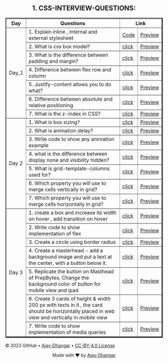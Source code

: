 

<h2 align="center">1. CSS-INTERVIEW-QUESTIONS: </h2>

<table border="3px" align="center">

<!-- ============ Day 1 =============== -->

 <tr>
   <th> Day </th>
   <th>Questions </th>
   <th colspan="2">Link</th>   
 </tr>
 <tr>
   <td rowspan="7"> Day_1 </td>
   <td>1. Explain inline , internal and external stylesheet</td>
   <td><a href="https://github.com/CSS3-Mastery/CSS3-Mastery/blob/main/CSS-INTERVIEW-QUESTIONS/Day_1/Que_1.html">Code</a></td>   
   <td><a href="https://css3-mastery.github.io/CSS3-Mastery/CSS-INTERVIEW-QUESTIONS/Day_1/Que_1.html">Preview</a></td>
</tr>
 <tr>   
   <td>2. What is css box model?</td>
   <td><a href="https://www.geeksforgeeks.org/css-box-model/">click</a></td>  
   <td><a href="#">Preview</a></td>
 </tr>
 <tr>   
   <td>3. What is the difference between padding and margin?</td>
   <td><a href="https://mailchimp.com/resources/padding-vs-margin/#:~:text=Padding%20represents%20the%20amount%20of,whitespace%20available%20surrounding%20an%20element.">click</a></td>  
   <td><a href="#">Preview</a></td>
 </tr>
 <tr>   
   <td>4. Difference between flex row and column</td>
   <td><a href="https://getbootstrap.com/docs/5.0/utilities/flex/#:~:text=Use%20.flex%2Drow%20to%20set,direction%20from%20the%20opposite%20side.&text=Use%20.flex%2Dcolumn%20to%20set,direction%20from%20the%20opposite%20side.">click</a></td>   
   <td><a href="#">Preview</a></td>
 </tr>
 <tr>   
   <td>5. Justify-content allows you to do what?</td>
   <td><a href="https://developer.mozilla.org/en-US/docs/Web/CSS/justify-content">click</a></td>   
   <td><a href="#">Preview</a></td>
 </tr>
 <tr>   
   <td>6. Difference between absolute and relative positioning</td>
   <td><a href="#">click</a></td>   
   <td><a href="#">Preview</a></td>
 </tr>
 <tr>   
   <td>7. What is the z-index in CSS?</td>
   <td><a href="#">click</a></td>   
   <td><a href="#">Preview</a></td>
 </tr>
 
 <!-- ============ Day 2 =============== -->
 
 <tr>
   <td rowspan="7">Day 2 </td>
   <td>1. What is box sizing?</td>
   <td><a href="#">click</a></td> 
   <td><a href="#">Preview</a></td>
 </tr>
 <tr>   
   <td>2. What is animation delay?</td>
   <td><a href="#">click</a></td> 
   <td><a href="#">Preview</a></td>
 </tr>
 <tr>   
   <td>3. Write code to show any animation example</td>
   <td><a href="#">click</a></td> 
   <td><a href="#">Preview</a></td>
 </tr>
 <tr>   
   <td>4. what is the difference between display none and visibility hidden?</td>
   <td><a href="#">click</a></td>
   <td><a href="#">Preview</a></td>
 </tr>
 <tr>   
   <td>5. What is grid-template-columns used for?</td>
   <td><a href="#">click</a></td>  
   <td><a href="#">Preview</a></td>
 </tr>
 <tr>   
   <td>6. Which property you will use to merge cells vertically in grid?</td>
   <td><a href="#">click</a></td>  
   <td><a href="#">Preview</a></td>
 </tr>
 <tr>   
   <td>7. Which property you will use to merge cells horizontally in grid?</td>
   <td><a href="#">click</a></td>   
   <td><a href="#">Preview</a></td>
 </tr>
 
 
 <!-- ============ Day 3 =============== -->
 
 <tr>
   <td rowspan="7">Day 3 </td>
   <td>1. create a box and increase its width on hover , add transition on hover</td>
   <td><a href="#">click</a></td> 
   <td><a href="#">Preview</a></td>
 </tr>
 <tr>   
   <td>2. Write code to show implementation of flex</td>
   <td><a href="#">click</a></td>
   <td><a href="#">Preview</a></td>
 </tr>
 <tr>   
   <td>3. Create a circle using border radius </td>
   <td><a href="#">click</a></td>  
   <td><a href="#">Preview</a></td>
 </tr>
 <tr>   
   <td>4. Create a masterhead - add a background image and put a text at the center,
with a button below it.</td>
   <td><a href="#">click</a></td>
   <td><a href="#">Preview</a></td>
 </tr>
 <tr>   
   <td>5. Replicate the button on Masthead of PrepBytes, Change the background color of button for mobile view and ipad</td>
   <td><a href="#">click</a></td>
   <td><a href="#">Preview</a></td>
 </tr>
 <tr>   
   <td>6. Create 3 cards of height & width 200 px with texts in it , the card should be horizontally placed in web view and vertically in mobile view</td>
   <td><a href="#">click</a></td>
   <td><a href="#">Preview</a></td>
 </tr>
 <tr>   
   <td>7. Write code to show implementation of media queries</td>
   <td><a href="#">click</a></td>
   <td><a href="#">Preview</a></td>
 </tr>
</table>



&copy; 2023 GitHub &bull; [Ajay-Dhangar](https://github.com/Ajay-Dhangar) &bull; [CC-BY-4.0 License](#)

<div align="center">Made with ❤️ by <a href="https://ajay-dhangar.github.io/Responsive-portfolio-website.github.io/#home" target="_blank">Ajay-Dhangar</a></div>



